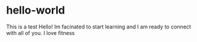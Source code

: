 # hello-world
This is a test
Hello! Im facinated to start learning and I am ready to connect with all of you. I love fitness
